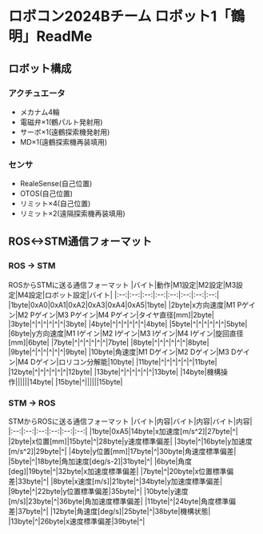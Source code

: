 # ロボコン2024Bチーム ロボット1「鶴明」ReadMe
## ロボット構成
### アクチュエータ
* メカナム4輪
* 電磁弁×1(鶴パルト発射用)
* サーボ×1(遠鶴探索機発射用)
* MD×1(遠鶴探索機再装填用)
### センサ
* RealeSense(自己位置)
* OTOS(自己位置)
* リミット×4(自己位置)
* リミット×2(遠隔探索機再装填用)
## ROS<->STM通信フォーマット
### ROS -> STM　　
ROSからSTMに送る通信フォーマット
|バイト|動作|M1設定|M2設定|M3設定|M4設定|ロボット設定|バイト|
|:--:|:--:|:--:|:--:|:--:|:--:|:--:|:--:|
|1byte|0xA0|0xA1|0xA2|0xA3|0xA4|0xA5|1byte|
|2byte|x方向速度|M1 Pゲイン|M2 Pゲイン|M3 Pゲイン|M4 Pゲイン|タイヤ直径[mm]|2byte|
|3byte|^|^|^|^|^|^|3byte|
|4byte|^|^|^|^|^|^|4byte|
|5byte|^|^|^|^|^|^|5byte|
|6byte|y方向速度|M1 Iゲイン|M2 Iゲイン|M3 Iゲイン|M4 Iゲイン|旋回直径[mm]|6byte|
|7byte|^|^|^|^|^|^|7byte|
|8byte|^|^|^|^|^|^|8byte|
|9byte|^|^|^|^|^|^|9byte|
|10byte|角速度|M1 Dゲイン|M2 Dゲイン|M3 Dゲイン|M4 Dゲイン|ロリコン分解能|10byte|
|11byte|^|^|^|^|^|^|11byte|
|12byte|^|^|^|^|^|^|12byte|
|13byte|^|^|^|^|^|^|13byte|
|14byte|機構操作||||||14byte|
|15byte|^||||||15byte|

### STM -> ROS
STMからROSに送る通信フォーマット
|バイト|内容|バイト|内容|バイト|内容|
|:--:|:--:|:--:|:--:|:--:|:--:|
|1byte|0xA5|14byte|x加速度[m/s^2]|27byte|^|
|2byte|x位置[mm]|15byte|^|28byte|y速度標準偏差|
|3byte|^|16byte|y加速度[m/s^2]|29byte|^|
|4byte|y位置[mm]|17byte|^|30byte|角速度標準偏差|
|5byte|^|18byte|角加速度[deg/s-2]|31byte|^|
|6byte|角度[deg]|19byte|^|32byte|x加速度標準偏差|
|7byte|^|20byte|x位置標準偏差|33byte|^|
|8byte|x速度[m/s]|21byte|^|34byte|y加速度標準偏差|
|9byte|^|22byte|y位置標準偏差|35byte|^|
|10byte|y速度[m/s]|23byte|^|36byte|角加速度標準偏差|
|11byte|^|24byte|角度標準偏差|37byte|^|
|12byte|角速度[deg/s]|25byte|^|38byte|機構状態|
|13byte|^|26byte|x速度標準偏差|39byte|^|
